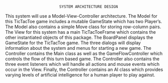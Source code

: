                             SYSTEM ARCHITECTURE DESIGN

This system will use a Model-View-Controller architecture. The Model for this TicTacToe game includes a mutable GameState which has two Player’s. The Model also contains a simple Move class for storing row-column pairs. The View for this system has a main TicTacToeFrame which contains the other instantiated objects of this package. The BoardPanel displays the GameState for the TicTacToe game. The three dialogs will display information about the system and menus for starting a new game. The Controller contains the Main class as well as the GameFlowController which controls the flow of this turn based game. The Controller also contains the three event listeners which will handle all actions and mouse events which occur in the View. Finally, the Controller contains an AI class which provides varying levels of artificial intelligence for a human player to play against.

